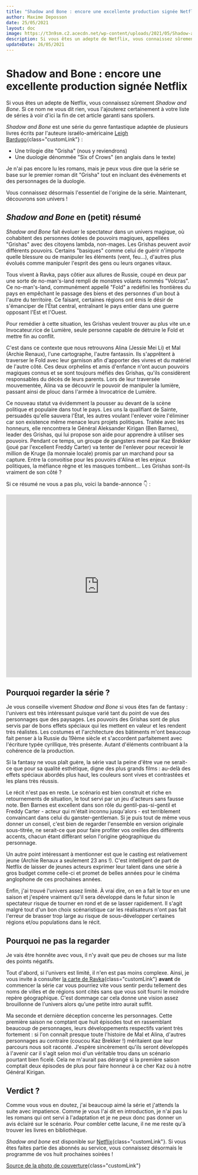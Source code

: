 ```yaml
---
title: "Shadow and Bone : encore une excellente production signée Netflix"
author: Maxime Deposson
date: 25/05/2021
layout: doc
image: https://t3n9sm.c2.acecdn.net/wp-content/uploads/2021/05/Shadow-and-Bone.jpg
description: Si vous êtes un adepte de Netflix, vous connaissez sûrement Shadow and Bone. Si ce nom ne vous dit rien, vous l'ajouterez certainement à votre liste de séries à voir d'ici la fin de cet article garanti sans spoilers.
updateDate: 26/05/2021
---
```


# Shadow and Bone : encore une excellente production signée Netflix
<postDate :creationDate="$frontmatter.date" :updateDate="$frontmatter.updateDate" />

Si vous êtes un adepte de Netflix, vous connaissez sûrement _Shadow and Bone_. Si ce nom ne vous dit rien, vous l'ajouterez certainement à votre liste de séries à voir d'ici la fin de cet article garanti sans spoilers.

_Shadow and Bone_ est une série du genre fantastique adaptée de plusieurs livres écrits par l'auteure israélo-américaine [Leigh Bardugo](https://www.leighbardugo.com/){class="customLink"} :

- Une trilogie dite "Grisha" (nous y reviendrons)
- Une duologie dénommée "Six of Crows" (en anglais dans le texte)

Je n'ai pas encore lu les romans, mais je peux vous dire que la série se base sur le premier roman dit "Grisha" tout en incluant des évènements et des personnages de la duologie.

Vous connaissez désormais l'essentiel de l'origine de la série. Maintenant, découvrons son univers !

## _Shadow and Bone_ en (petit) résumé

_Shadow and Bone_ fait évoluer le spectateur dans un univers magique, où cohabitent des personnes dotées de pouvoirs magiques, appellées "Grishas" avec des citoyens lambda, non-mages. Les Grishas peuvent avoir différents pouvoirs. Certains "basiques" comme celui de guérir n'importe quelle blessure ou de manipuler les éléments (vent, feu...), d'autres plus évolués comme manipuler l'esprit des gens ou leurs organes vitaux.

Tous vivent à Ravka, pays côtier aux allures de Russie, coupé en deux par une sorte de no-man's-land rempli de monstres volants nommés "Volcras". Ce no-man's-land, communément appellé "Fold" a redéfini les frontières du pays en empêchant le passage des biens et des personnes d'un bout à l'autre du territoire. Ce faisant, certaines régions ont émis le désir de s'émanciper de l'État central, entraînant le pays entier dans une guerre opposant l'Est et l'Ouest.

Pour remédier à cette situation, les Grishas veulent trouver au plus vite un.e Invocateur.rice de Lumière, seule personne capable de détruire le Fold et mettre fin au conflit.

C'est dans ce contexte que nous retrouvons Alina (Jessie Mei Li) et Mal (Archie Renaux), l'une cartographe, l'autre fantassin. Ils s'apprêtent à traverser le Fold avec leur garnison afin d'apporter des vivres et du matériel de l'autre côté. Ces deux orphelins et amis d'enfance n'ont aucun pouvoirs magiques connus et se sont toujours méfiés des Grishas, qu'ils considèrent responsables du décès de leurs parents. Lors de leur traversée mouvementée, Alina va se découvrir le pouvoir de manipuler la lumière, passant ainsi de plouc dans l'armée à Invocatrice de Lumière.

Ce nouveau statut va évidemment la pousser au devant de la scène politique et populaire dans tout le pays. Les uns la qualifiant de Sainte, persuadés qu'elle sauvera l'État, les autres voulant l'enlever voire l'éliminer car son existence même menace leurs projets politiques. Traitée avec les honneurs, elle rencontrera le Général Aleksander Kirigan (Ben Barnes), leader des Grishas, qui lui propose son aide pour apprendre à utiliser ses pouvoirs. Pendant ce temps, un groupe de gangsters mené par Kaz Brekker (joué par l'excellent Freddy Carter) va tenter de l'enlever pour recevoir le million de Kruge (la monnaie locale) promis par un marchand pour sa capture. Entre la convoitise pour les pouvoirs d'Alina et les enjeux politiques, la méfiance règne et les masques tombent... Les Grishas sont-ils vraiment de son côté ?

Si ce résumé ne vous a pas plu, voici la bande-annonce 👇 :

<iframe width="100%" height="495" src="https://www.youtube.com/embed/b1WHQTbJ7vE" title="Bande-annonce de Shadow and Bone" frameborder="0" allow="accelerometer; autoplay; clipboard-write; encrypted-media; gyroscope; picture-in-picture" allowfullscreen defer></iframe>

## Pourquoi regarder la série ?

Je vous conseille vivement _Shadow and Bone_ si vous êtes fan de fantasy : l'univers est très intéressant puisque varié tant du point de vue des personnages que des paysages. Les pouvoirs des Grishas sont de plus servis par de bons effets spéciaux qui les mettent en valeur et les rendent très réalistes. Les costumes et l'architecture des bâtiments m'ont beaucoup fait penser à la Russie du 19ème siècle et s'accordent parfaitement avec l'écriture typée cyrillique, très présente. Autant d'éléments contribuant à la cohérence de la production.

Si la fantasy ne vous plaît guère, la série vaut la peine d'être vue ne serait-ce que pour sa qualité esthétique, digne des plus grands films : au-delà des effets spéciaux abordés plus haut, les couleurs sont vives et contrastées et les plans très réussis.

Le récit n'est pas en reste. Le scénario est bien construit et riche en retournements de situation, le tout servi par un jeu d'acteurs sans fausse note. Ben Barnes est excellent dans son rôle du gentil-pas-si-gentil et Freddy Carter - acteur qui m'était inconnu jusqu'alors - est terriblement convaincant dans celui du ganster-gentleman. Si je puis tout de même vous donner un conseil, c'est bien de regarder l'ensemble en version originale sous-titrée, ne serait-ce que pour faire profiter vos oreilles des différents accents, chacun étant diffèrant selon l'origine géographique du personnage.

Un autre point intéressant à mentionner est que le casting est relativement jeune (Archie Renaux a seulement 23 ans !). C'est intelligent de part de Netflix de laisser de jeunes acteurs exprimer leur talent dans une série à gros budget comme celle-ci et promet de belles années pour le cinéma anglophone de ces prochaines années.

Enfin, j'ai trouvé l'univers assez limité. À vrai dire, on en a fait le tour en une saison et j'espère vraiment qu'il sera développé dans le futur sinon le spectateur risque de tourner en rond et de se lasser rapidement. Il s'agit malgré tout d'un bon choix scénaristique car les réalisateurs n'ont pas fait l'erreur de brasser trop large au risque de sous-développer certaines régions et/ou populations dans le récit.

## Pourquoi ne pas la regarder

Je vais être honnête avec vous, il n'y avait que peu de choses sur ma liste des points négatifs.

Tout d'abord, si l'univers est limité, il n'en est pas moins complexe. Ainsi, je vous invite à consulter [la carte de Ravka](https://www.leighbardugo.com/grishaverse/ravka-map/){class="customLink"} **avant** de commencer la série car vous pourriez vite vous sentir perdu tellement des noms de villes et de régions sont cités sans que vous soit fourni le moindre repère géographique. C'est dommage car cela donne une vision assez brouillonne de l'univers alors qu'une petite intro aurait suffit.

Ma seconde et dernière déception concerne les personnages. Cette première saison ne comptant que huit épisodes tout en rassemblant beaucoup de personnages, leurs développements respectifs varient très fortement : si l'on connaît presque toute l'histoire de Mal et Alina, d'autres personnages au contraire (coucou Kaz Brekker !) méritaient que leur parcours nous soit raconté. J'espère sincèrement qu'ils seront développés à l'avenir car il s'agit selon moi d'un véritable trou dans un scénario pourtant bien ficelé. Cela ne m'aurait pas dérangé si la première saison comptait deux épisodes de plus pour faire honneur à ce cher Kaz ou à notre Général Kirigan.

## Verdict ?

Comme vous vous en doutez, j'ai beaucoup aimé la série et j'attends la suite avec impatience. Comme je vous l'ai dit en introduction, je n'ai pas lu les romans qui ont servi à l'adaptation et je ne peux donc pas donner un avis éclairé sur le scénario. Pour combler cette lacune, il ne me reste qu'à trouver les livres en bibliothèque.

_Shadow and bone_ est disponible sur [Netflix](https://www.netflix.com/be-en/title/80236319){class="customLink"}. Si vous êtes faites partie des abonnés au service, vous connaissez désormais le programme de vos huit prochaines soirées !

[Source de la photo de couverture](https://resizing.flixster.com/ankdjkGX5naVD7s8A7vGQytSFeg=/740x380/v1.bjsyNzIyNzkwO2o7MTg4NDE7MTIwMDsyMDQ4OzExNTI){class="customLink"}
